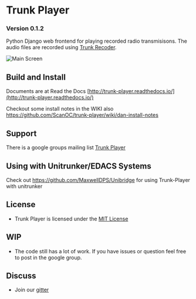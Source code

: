 Trunk Player
============

### Version 0.1.2

Python Django web frontend for playing recorded radio transmisisons. The audio files are recorded using [Trunk Recoder](https://github.com/robotastic/trunk-recorder).

![Main Screen](/../master/docs/images/trunk_player_main.png?raw=true "Main Screen")

## Build and Install
  Documents are at Read the Docs [http://trunk-player.readthedocs.io/](http://trunk-player.readthedocs.io/)
  
  Checkout some install notes in the WIKI also https://github.com/ScanOC/trunk-player/wiki/dan-install-notes

## Support
 There is a google groups mailing list [Trunk Player](https://groups.google.com/forum/#!forum/trunk-player)

## Using with Unitrunker/EDACS Systems
Check out https://github.com/MaxwellDPS/Unibridge for using Trunk-Player with unitrunker

## License
 - Trunk Player is licensed under the [MIT License](License.txt)

## WIP
 - The code still has a lot of work. If you have issues or question feel free to post in the google group.

## Discuss
 - Join our [gitter](https://gitter.im/TrunkPlayer/Lobby)